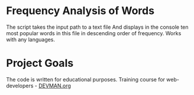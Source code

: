 # Frequency Analysis of Words

The script takes the input path to a text file
And displays in the console ten most popular words in this file in descending order of frequency.
Works with any languages.

# Project Goals

The code is written for educational purposes. Training course for web-developers - [DEVMAN.org](https://devman.org)
